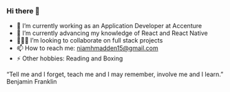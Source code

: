 ### Hi there 👋

- 🔭 I’m currently working as an Application Developer at Accenture 
- 🌱 I’m currently advancing my knowledge of React and React Native 
- 👩🏻‍💻 I’m looking to collaborate on full stack projects
- 📫 How to reach me: niamhmadden15@gmail.com
- ⚡ Other hobbies: Reading and Boxing 

“Tell me and I forget, teach me and I may remember, involve me and I learn.”
Benjamin Franklin

